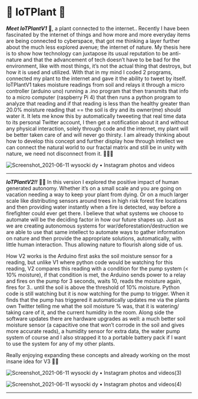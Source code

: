 # 🌱 IoTPlant 🌱


***Meet IoTPlantV1*** 🌱, a plant connected to the internet.. Recently I have been fascinated by the internet of things and how more and more everyday items are being connected to cyberspace, that got me thinking a layer further about the much less explored avenue; the internet of nature. My thesis here is to show how technology can juxtapose its usual reputation to be anti-nature and that the advancement of tech doesn’t have to be bad for the environment, like with most things, it’s not the actual thing that destroys, but how it is used and utilized. With that in my mind I coded 2 programs, connected my plant to the internet and gave it the ability to tweet by itself. IoTPlantV1 takes moisture readings from soil and relays it through a micro controller (arduino uno) running a .ino program that then transmits that info to a micro computer (raspberry Pi 4) that then runs a python program to analyze that reading and if that reading is less than the healthy greater than 20.0% moisture reading that == the soil is dry and its owner(me) should water it. It lets me know this by automatically tweeeting that real time data to its personal Twitter account, I then get a notification about it and without any physical interaction, solely through code and the internet, my plant will be better taken care of and will never go thirsty. I am already thinking about how to develop this concept and further display how through intellect we can connect the natural world to our fractal matrix and still be in unity with nature, we need not disconnect from it. 📝💆‍♂️

![Screenshot_2021-06-11  wysocki dy • Instagram photos and videos](https://user-images.githubusercontent.com/76915554/121640469-42370180-ca8e-11eb-9dd7-5641143fef43.png)



------------------------------------------------------------------------------------------------------------------------------------------------------------------

***IoTPlantV2!!*** 🌱🤖 In this version I explored the positive impact of human generated autonomy. Whether it’s on a small scale and you are going on vacation needing a way to keep your plant from dying. Or on a much larger scale like distributing sensors around trees in high risk forest fire locations and then providing water instantly when a fire is detected, way before a firefighter could ever get there. I believe that what systems we choose to automate will be the deciding factor in how our future shapes up. Just as we are creating autonomous systems for war/deforestation/destruction we are able to use that same intellect to automate ways to gather information on nature and then provide the appropriate solutions, automatically, with little human interaction. Thus allowing nature to flourish along side of us.

How V2 works is the Arduino first asks the soil moisture sensor for a reading, but unlike V1 where python code would be watching for this reading, V2 compares this reading with a condition for the pump system (< 10% moisture), if that condition is met, the Arduino sends power to a relay and fires on the pump for 3 seconds, waits 10, reads the moisture again, fires for 3.. until the soil is above the threshold of 10% moisture. Python code is still watching but it is now watching for the pump to trigger. When it finds that the pump has triggered it automatically updates me via the plants own Twitter telling me what the soil moisture % was, that it is watering/ taking care of it, and the current humidity in the room. Along side the software updates there are hardware upgrades as well: a much better soil moisture sensor (a capacitive one that won’t corrode in the soil and gives more accurate reads), a humidity sensor for extra data, the water pump system of course and I also strapped it to a portable battery pack if I want to use the system for any of my other plants.

Really enjoying expanding these concepts and already working on the most insane idea for V3 🌱🌱

![Screenshot_2021-06-11  wysocki dy • Instagram photos and videos(3)](https://user-images.githubusercontent.com/76915554/121640616-6db9ec00-ca8e-11eb-8502-61aa54fd591c.png)

![Screenshot_2021-06-11  wysocki dy • Instagram photos and videos(4)](https://user-images.githubusercontent.com/76915554/121640672-832f1600-ca8e-11eb-8dfb-a75ad7320374.png)


-----------------------------------------------------------------------------------------------------------------------------------------------------------------



